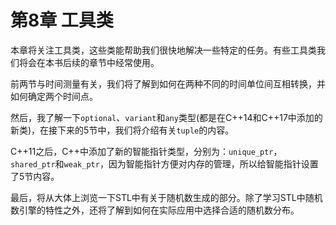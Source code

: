 # 第8章 工具类

本章将关注工具类，这些类能帮助我们很快地解决一些特定的任务。有些工具类我们将会在本书后续的章节中经常使用。

前两节与时间测量有关，我们将了解到如何在两种不同的时间单位间互相转换，并如何确定两个时间点。

然后，我了解一下`optional`、`variant`和`any`类型(都是在C++14和C++17中添加的新类)，在接下来的5节中，我们将介绍有关`tuple`的内容。

C++11之后，C++中添加了新的智能指针类型，分别为：`unique_ptr`，`shared_ptr`和`weak_ptr`，因为智能指针方便对内存的管理，所以给智能指针设置了5节内容。

最后，将从大体上浏览一下STL中有关于随机数生成的部分。除了学习STL中随机数引擎的特性之外，还将了解到如何在实际应用中选择合适的随机数分布。